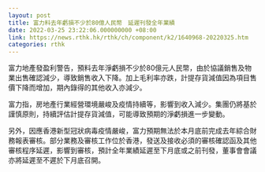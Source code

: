```yaml
---
layout: post
title: 富力料去年虧損不少於80億人民幣　延遲刊發全年業績
date: 2022-03-25 23:22:06.000000000 +08:00
link: https://news.rthk.hk/rthk/ch/component/k2/1640968-20220325.htm
categories: rthk
---
```


富力地產發盈利警告，預料去年淨虧損不少於80億元人民幣，由於協議銷售及物業出售確認減少，導致銷售收入下降。加上毛利率亦跌，計提存貨減值因為項目售價下降而增加，期內錄得的其他收入亦減少。

富力指，房地產行業經營環境嚴峻及疫情持續等，影響到收入減少。集團仍將基於謹慎原則，持續評估計提存貨減值，可能導致預期的淨虧損進一步變動。

另外，因應香港新型冠狀病毒疫情嚴峻，富力預期無法於本月底前完成去年綜合財務報表審核。部分業務及審核工作位於香港，發送及接收必須的審核確認函及其他審核程序延遲，影響到審核，預計全年業績延遲至下月底或之前刊發，董事會會議亦將延遲至不遲於下月底召開。
